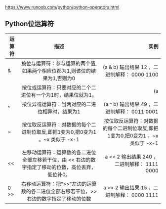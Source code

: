 
https://www.runoob.com/python/python-operators.html

## Python位运算符
运算符|描述|实例
--|:--:|--:
&|按位与运算符：参与运算的两个值,如果两个相应位都为1,则该位的结果为1,否则为0|(a & b) 输出结果 12 ，二进制解释： 0000 1100
| |按位或运算符：只要对应的二个二进位有一个为1时，结果位就为1。	|(a | b) 输出结果 61 ，二进制解释： 0011 1101
^|按位异或运算符：当两对应的二进位相异时，结果为1	|(a ^ b) 输出结果 49 ，二进制解释： 0011 0001
~|按位取反运算符：对数据的每个二进制位取反,即把1变为0,把0变为1 。~x 类似于 -x-1	|按位取反运算符：对数据的每个二进制位取反,即把1变为0,把0变为1 。~x 类似于 -x-1	
<<|左移动运算符：运算数的各二进位全部左移若干位，由 << 右边的数字指定了移动的位数，高位丢弃，低位补0。	|a << 2 输出结果 240 ，二进制解释： 1111 0000
0 >>|右移动运算符：把">>"左边的运算数的各二进位全部右移若干位，>> 右边的数字指定了移动的位数	|a >> 2 输出结果 15 ，二进制解释： 0000 1111
